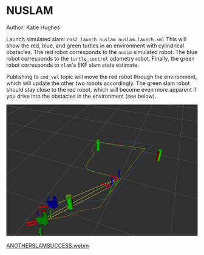 # NUSLAM
Author: Katie Hughes

Launch simulated slam:
`ros2 launch nuslam nuslam.launch.xml`
This will show the red, blue, and green turtles in an environment with cylindrical obstacles. The red robot corresponds to the `nusim` simulated robot. The blue robot corresponds to the `turtle_control` odometry robot. Finally, the green robot corresponds to `slam`'s EKF slam state estimate.

Publishing to `cmd_vel` topic will move the red robot through the environment, which will update the other two robots accordingly. The green slam robot should stay close to the red robot, which will become even more apparent if you drive into the obstacles in the environment (see below).


![Slam Path](images/SlamPath.png?raw=true "Slam Path")



[ANOTHERSLAMSUCCESS.webm](https://user-images.githubusercontent.com/53623710/221661687-1b6214c4-21d7-4cd7-845f-e3173a0a2be5.webm)
